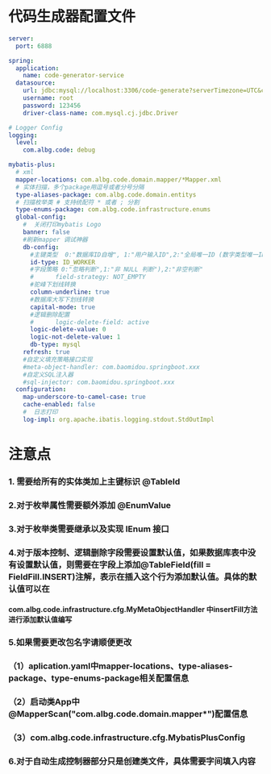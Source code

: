 # 代码生成器配置文件

```yaml
server:
  port: 6888

spring:
  application:
    name: code-generator-service
  datasource:
    url: jdbc:mysql://localhost:3306/code-generate?serverTimezone=UTC&characterEncoding=utf-8
    username: root
    password: 123456
    driver-class-name: com.mysql.cj.jdbc.Driver

# Logger Config
logging:
  level:
    com.albg.code: debug

mybatis-plus:
  # xml
  mapper-locations: com.albg.code.domain.mapper/*Mapper.xml
  # 实体扫描，多个package用逗号或者分号分隔
  type-aliases-package: com.albg.code.domain.entitys
  # 扫描枚举类 # 支持统配符 * 或者 ; 分割
  type-enums-package: com.albg.code.infrastructure.enums
  global-config:
    #  关闭打印mybatis Logo
    banner: false
    #刷新mapper 调试神器
    db-config:
      #主键类型  0:"数据库ID自增", 1:"用户输入ID",2:"全局唯一ID (数字类型唯一ID)", 3:"全局唯一ID UUID";
      id-type: ID_WORKER
      #字段策略 0:"忽略判断",1:"非 NULL 判断"),2:"非空判断"
      #      field-strategy: NOT_EMPTY
      #驼峰下划线转换
      column-underline: true
      #数据库大写下划线转换
      capital-mode: true
      #逻辑删除配置
      #      logic-delete-field: active
      logic-delete-value: 0
      logic-not-delete-value: 1
      db-type: mysql
    refresh: true
    #自定义填充策略接口实现
    #meta-object-handler: com.baomidou.springboot.xxx
    #自定义SQL注入器
    #sql-injector: com.baomidou.springboot.xxx
  configuration:
    map-underscore-to-camel-case: true
    cache-enabled: false
    #  日志打印
    log-impl: org.apache.ibatis.logging.stdout.StdOutImpl
```

# 注意点

### 1. 需要给所有的实体类加上主键标识 @TableId

### 2.对于枚举属性需要额外添加 @EnumValue

### 3.对于枚举类需要继承以及实现 IEnum<T> 接口

### 4.对于版本控制、逻辑删除字段需要设置默认值，如果数据库表中没有设置默认值，则需要在字段上添加@TableField(fill = FieldFill.INSERT)注解，表示在插入这个行为添加默认值。具体的默认值可以在

#### com.albg.code.infrastructure.cfg.MyMetaObjectHandler 中insertFill方法进行添加默认值编写

### 5.如果需要更改包名字请顺便更改

### 	（1）aplication.yaml中mapper-locations、type-aliases-package、type-enums-package相关配置信息

###     （2）启动类App中@MapperScan("com.albg.code.domain.mapper*")配置信息

###     （3）com.albg.code.infrastructure.cfg.MybatisPlusConfig

###  6.对于自动生成控制器部分只是创建类文件，具体需要字间填入内容

